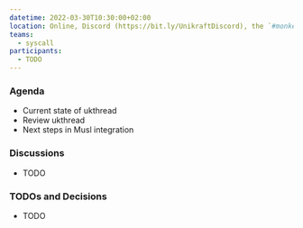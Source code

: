 ```yaml
---
datetime: 2022-03-30T10:30:00+02:00
location: Online, Discord (https://bit.ly/UnikraftDiscord), the `#monkey-business` voice channel
teams:
  - syscall
participants:
  - TODO
---
```


### Agenda

* Current state of ukthread
* Review ukthread
* Next steps in Musl integration

### Discussions

* TODO

### TODOs and Decisions

* TODO
